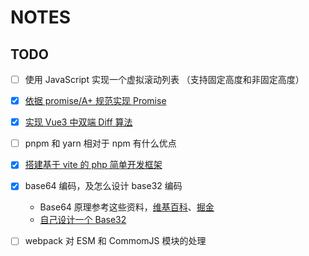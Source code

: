 # NOTES

## TODO

- [ ] 使用 JavaScript 实现一个虚拟滚动列表 （支持固定高度和非固定高度）
- [x] [依据 promise/A+ 规范实现 Promise](https://github.com/haiya6/notes/tree/main/promise)
- [x] [实现 Vue3 中双端 Diff 算法](https://github.com/haiya6/my-vue/blob/main/packages/runtime/src/renderer.ts#L211)
- [ ] pnpm 和 yarn 相对于 npm 有什么优点
- [x] [搭建基于 vite 的 php 简单开发框架](https://github.com/haiya6/notes/tree/main/vite-php)
- [x] base64 编码，及怎么设计 base32 编码
  + Base64 原理参考这些资料，[维基百科](https://zh.wikipedia.org/wiki/Base64)、[掘金](https://juejin.cn/post/6844903698045370376)
  + [自己设计一个 Base32](https://github.com/haiya6/notes/tree/main/mybase32)
- [ ] webpack 对 ESM 和 CommomJS 模块的处理
  